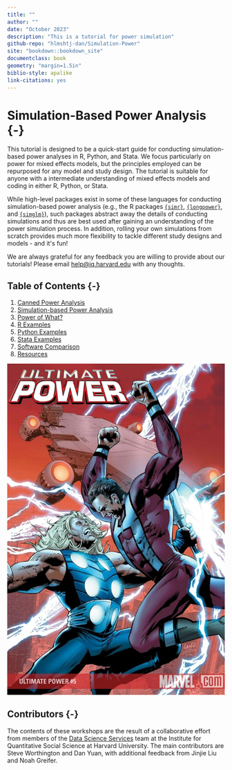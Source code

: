 ```yaml
---
title: ""
author: ""
date: "October 2023"
description: "This is a tutorial for power simulation"
github-repo: "hlmshtj-dan/Simulation-Power"
site: "bookdown::bookdown_site"
documentclass: book
geometry: "margin=1.5in"
biblio-style: apalike
link-citations: yes
---
```


# Simulation-Based Power Analysis {-}

This tutorial is designed to be a quick-start guide for conducting simulation-based power analyses in R, Python, and Stata. We focus particularly on power for mixed effects models, but the principles employed can be repurposed for any model and study design. The tutorial is suitable for anyone with a intermediate understanding of mixed effects models and coding in either R, Python, or Stata.

While high-level packages exist in some of these languages for conducting simulation-based power analysis (e.g., the R packages [`{simr}`](https://cran.r-project.org/web/packages/simr/vignettes/fromscratch.html), [`{longpower}`](https://cran.r-project.org/web/packages/longpower/vignettes/longpower.html), and [`{simglm}`](https://cran.r-project.org/web/packages/simglm/vignettes/tidy_simulation.html)), such packages abstract away the details of conducting simulations and thus are best used after gaining an understanding of the power simulation process. In addition, rolling your own simulations from scratch provides much more flexibility to tackle different study designs and models - and it's fun!

We are always grateful for any feedback you are willing to provide about our tutorials! Please email <help@iq.harvard.edu> with any thoughts.

## Table of Contents {-}

1. [Canned Power Analysis](./power-analysis.html)
2. [Simulation-based Power Analysis](./simulation.html)
3. [Power of What?](./power-of-what.html)
4. [R Examples](./r.html)
5. [Python Examples](./python.html)
6. [Stata Examples](./stata.html)
7. [Software Comparison](./software-comparison.html)
8. [Resources](./resources.html)

![](images/Ultimate_Power_Vol_1_5_Textless.png)

## Contributors {-}

The contents of these workshops are the result of a collaborative effort from members of the [Data Science Services](http://dss.iq.harvard.edu) team at the Institute for Quantitative Social Science at Harvard University. The main contributors are Steve Worthington and Dan Yuan, with additional feedback from Jinjie Liu and Noah Greifer.

